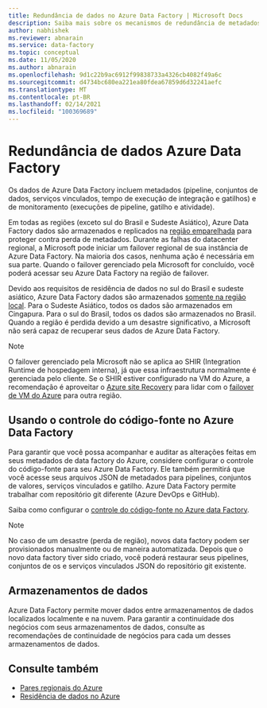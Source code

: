 ```yaml
---
title: Redundância de dados no Azure Data Factory | Microsoft Docs
description: Saiba mais sobre os mecanismos de redundância de metadados no Azure Data Factory
author: nabhishek
ms.reviewer: abnarain
ms.service: data-factory
ms.topic: conceptual
ms.date: 11/05/2020
ms.author: abnarain
ms.openlocfilehash: 9d1c22b9ac6912f99838733a4326cb4082f49a6c
ms.sourcegitcommit: d4734bc680ea221ea80fdea67859d6d32241aefc
ms.translationtype: MT
ms.contentlocale: pt-BR
ms.lasthandoff: 02/14/2021
ms.locfileid: "100369689"
---
```

# <a name="azure-data-factory-data-redundancy"></a>**Redundância de dados Azure Data Factory**

Os dados de Azure Data Factory incluem metadados (pipeline, conjuntos de dados, serviços vinculados, tempo de execução de integração e gatilhos) e de monitoramento (execuções de pipeline, gatilho e atividade). 

Em todas as regiões (exceto sul do Brasil e Sudeste Asiático), Azure Data Factory dados são armazenados e replicados na [região emparelhada](../best-practices-availability-paired-regions.md#azure-regional-pairs) para proteger contra perda de metadados. Durante as falhas do datacenter regional, a Microsoft pode iniciar um failover regional de sua instância de Azure Data Factory. Na maioria dos casos, nenhuma ação é necessária em sua parte. Quando o failover gerenciado pela Microsoft for concluído, você poderá acessar seu Azure Data Factory na região de failover. 

Devido aos requisitos de residência de dados no sul do Brasil e sudeste asiático, Azure Data Factory dados são armazenados [somente na região local](../storage/common/storage-redundancy.md#locally-redundant-storage). Para o Sudeste Asiático, todos os dados são armazenados em Cingapura. Para o sul do Brasil, todos os dados são armazenados no Brasil. Quando a região é perdida devido a um desastre significativo, a Microsoft não será capaz de recuperar seus dados de Azure Data Factory.  

> [!NOTE]
> O failover gerenciado pela Microsoft não se aplica ao SHIR (Integration Runtime de hospedagem interna), já que essa infraestrutura normalmente é gerenciada pelo cliente. Se o SHIR estiver configurado na VM do Azure, a recomendação é aproveitar o [Azure site Recovery](../site-recovery/site-recovery-overview.md) para lidar com o [failover de VM do Azure](../site-recovery/azure-to-azure-architecture.md) para outra região.



## <a name="using-source-control-in-azure-data-factory"></a>**Usando o controle do código-fonte no Azure Data Factory**

Para garantir que você possa acompanhar e auditar as alterações feitas em seus metadados de data factory do Azure, considere configurar o controle do código-fonte para seu Azure Data Factory. Ele também permitirá que você acesse seus arquivos JSON de metadados para pipelines, conjuntos de valores, serviços vinculados e gatilho. Azure Data Factory permite trabalhar com repositório git diferente (Azure DevOps e GitHub). 

 Saiba como configurar o [controle do código-fonte no Azure data Factory](./source-control.md). 

> [!NOTE]
> No caso de um desastre (perda de região), novos data factory podem ser provisionados manualmente ou de maneira automatizada. Depois que o novo data factory tiver sido criado, você poderá restaurar seus pipelines, conjuntos de os e serviços vinculados JSON do repositório git existente. 



## <a name="data-stores"></a>**Armazenamentos de dados**

Azure Data Factory permite mover dados entre armazenamentos de dados localizados localmente e na nuvem. Para garantir a continuidade dos negócios com seus armazenamentos de dados, consulte as recomendações de continuidade de negócios para cada um desses armazenamentos de dados. 

 

## <a name="see-also"></a>Consulte também

- [Pares regionais do Azure](../best-practices-availability-paired-regions.md)
- [Residência de dados no Azure](https://azure.microsoft.com/global-infrastructure/data-residency/)